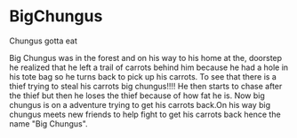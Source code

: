 # BigChungus
Chungus gotta eat

Big Chungus was in the forest and on his way to his home at the, doorstep he realized that he left a trail of carrots behind him because he had a hole in his tote bag so he turns back to pick up his carrots. To see that there is a thief trying to steal his carrots big chungus!!!! He then  starts to chase after the thief  but then he loses the thief because of how fat he is. Now big chungus is on a adventure trying to get his carrots back.On his way big chungus meets new friends to help fight to get his carrots back hence the name "Big Chungus".
